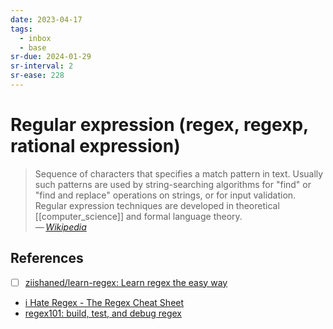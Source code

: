 ```yaml
---
date: 2023-04-17
tags:
  - inbox
  - base
sr-due: 2024-01-29
sr-interval: 2
sr-ease: 228
---
```

# Regular expression (regex, regexp, rational expression)
&#10;
> Sequence of characters that specifies a match pattern in text. Usually such
> patterns are used by string-searching algorithms for "find" or "find and
> replace" operations on strings, or for input validation. Regular expression
> techniques are developed in theoretical [[computer_science]] and formal
> language theory.\
> — <cite>[Wikipedia](https://en.wikipedia.org/wiki/Regular_expression)</cite>

## References

- [ ] [ziishaned/learn-regex: Learn regex the easy way](https://github.com/ziishaned/learn-regex)
- [i Hate Regex - The Regex Cheat Sheet](https://ihateregex.io/)
- [regex101: build, test, and debug regex](https://regex101.com/)
